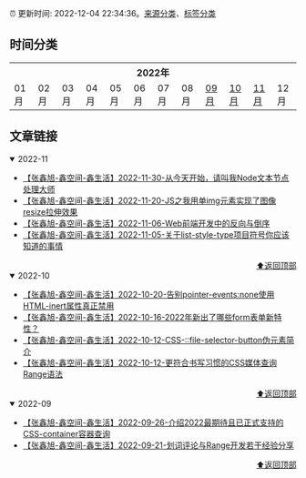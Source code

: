 :alarm_clock: 更新时间: 2022-12-04 22:34:36。[来源分类](./README.md)、[标签分类](./TAGS.md)

## 时间分类

<table>

<tr>
<th colspan="12">2022年</th>
</tr>
<tr>
<td>01月</td>
<td>02月</td>
<td>03月</td>
<td>04月</td>
<td>05月</td>
<td>06月</td>
<td>07月</td>
<td>08月</td>
<td><a href="#2022-09">09月</a></td>
<td><a href="#2022-10">10月</a></td>
<td><a href="#2022-11">11月</a></td>
<td>12月</td>
</tr>

</table>

## 文章链接

<details open>
<summary id="2022-11">
 2022-11
</summary>


- [【张鑫旭-鑫空间-鑫生活】2022-11-30-从今天开始，请叫我Node文本节点处理大师](https://www.zhangxinxu.com/wordpress/2022/11/js-text-node-master/) 
- [【张鑫旭-鑫空间-鑫生活】2022-11-20-JS之我用单img元素实现了图像resize拉伸效果](https://www.zhangxinxu.com/wordpress/2022/11/js-image-resize/) 
- [【张鑫旭-鑫空间-鑫生活】2022-11-06-Web前端开发中的反向与倒序](https://www.zhangxinxu.com/wordpress/2022/11/web-direction-reverse-css-dom/) 
- [【张鑫旭-鑫空间-鑫生活】2022-11-05-关于list-style-type项目符号你应该知道的事情](https://www.zhangxinxu.com/wordpress/2022/11/about-css-list-style-type-item/) 

<div align="right"><a href="#时间分类">⬆返回顶部</a></div>
</details>

<details open>
<summary id="2022-10">
 2022-10
</summary>


- [【张鑫旭-鑫空间-鑫生活】2022-10-20-告别pointer-events:none使用HTML-inert属性真正禁用](https://www.zhangxinxu.com/wordpress/2022/10/html-inert-disabled-attribute/) 
- [【张鑫旭-鑫空间-鑫生活】2022-10-16-2022年新出了哪些form表单新特性？](https://www.zhangxinxu.com/wordpress/2022/10/2022-new-form-property/) 
- [【张鑫旭-鑫空间-鑫生活】2022-10-12-CSS-::file-selector-button伪元素简介](https://www.zhangxinxu.com/wordpress/2022/10/css-file-selector-button/) 
- [【张鑫旭-鑫空间-鑫生活】2022-10-12-更符合书写习惯的CSS媒体查询Range语法](https://www.zhangxinxu.com/wordpress/2022/10/css-media-range-syntax/) 

<div align="right"><a href="#时间分类">⬆返回顶部</a></div>
</details>

<details open>
<summary id="2022-09">
 2022-09
</summary>


- [【张鑫旭-鑫空间-鑫生活】2022-09-26-介绍2022最期待且已正式支持的CSS-container容器查询](https://www.zhangxinxu.com/wordpress/2022/09/css-container-rule/) 
- [【张鑫旭-鑫空间-鑫生活】2022-09-21-划词评论与Range开发若干经验分享](https://www.zhangxinxu.com/wordpress/2022/09/js-selection-range/) 

<div align="right"><a href="#时间分类">⬆返回顶部</a></div>
</details>

